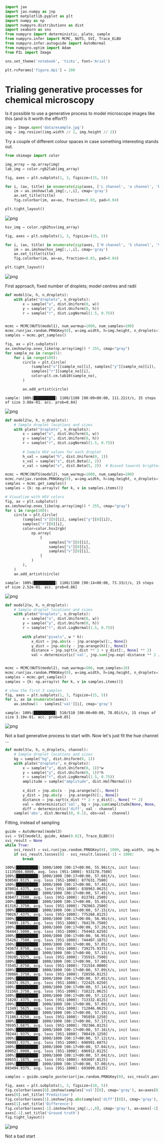 ```python
import jax
import jax.numpy as jnp
import matplotlib.pyplot as plt
import numpy as np
import numpyro.distributions as dist
import seaborn as sns
from numpyro import deterministic, plate, sample
from numpyro.infer import MCMC, NUTS, SVI, Trace_ELBO
from numpyro.infer.autoguide import AutoNormal
from numpyro.optim import Adam
from PIL import Image

sns.set_theme('notebook', 'ticks', font='Arial')

plt.rcParams['figure.dpi'] = 200
```

# Trialing generative processes for chemical microscopy

Is it possible to use a generative process to model microscope images like this (and is it worth the effort?)


```python
img = Image.open('data/example.jpg')
img = img.resize((img.width // 2, img.height // 2))
```

Try a couple of different colour spaces in case something interesting stands out.


```python
from skimage import color

img_array = np.array(img)
lab_img = color.rgb2lab(img_array)

fig, axes = plt.subplots(1, 3, figsize=(15, 5))

for i, (ax, title) in enumerate(zip(axes, ['L channel', 'a channel', 'b channel'])):
    im = ax.imshow(lab_img[:,:,i], cmap='gray')
    ax.set_title(title)
    fig.colorbar(im, ax=ax, fraction=0.03, pad=0.04)

plt.tight_layout()
```


    
![png](2024-12-28-droplet-generative-process_files/2024-12-28-droplet-generative-process_4_0.png)
    



```python
hsv_img = color.rgb2hsv(img_array)

fig, axes = plt.subplots(1, 3, figsize=(15, 5))

for i, (ax, title) in enumerate(zip(axes, ['H channel', 'S channel', 'V channel'])):
    im = ax.imshow(hsv_img[:,:,i], cmap='gray')
    ax.set_title(title)
    fig.colorbar(im, ax=ax, fraction=0.03, pad=0.04)

plt.tight_layout()
```


    
![png](2024-12-28-droplet-generative-process_files/2024-12-28-droplet-generative-process_5_0.png)
    


First approach, fixed number of droplets; model centres and radii


```python
def model1(w, h, n_droplets):
    with plate("droplets", n_droplets):
        x = sample("x", dist.Uniform(0, w))
        y = sample("y", dist.Uniform(0, h))
        r = sample("r", dist.LogNormal(1.5, 0.75))


mcmc = MCMC(NUTS(model1), num_warmup=1000, num_samples=100)
mcmc.run(jax.random.PRNGKey(0), w=img.width, h=img.height, n_droplets=100)
samples = mcmc.get_samples()

fig, ax = plt.subplots()
ax.imshow(np.ones_like(np.array(img)) * 255, cmap="gray")
for sample_no in range(5):
    for i in range(100):
        circle = plt.Circle(
            (samples["x"][sample_no][i], samples["y"][sample_no][i]),
            samples["r"][sample_no][i],
            color=plt.cm.tab10(sample_no),
        )

        ax.add_artist(circle)
```

    sample: 100%|██████████| 1100/1100 [00:09<00:00, 111.22it/s, 15 steps of size 3.08e-01. acc. prob=0.84]



    
![png](2024-12-28-droplet-generative-process_files/2024-12-28-droplet-generative-process_7_1.png)
    



```python
def model2(w, h, n_droplets):
    # Sample droplet locations and sizes
    with plate("droplets", n_droplets):
        x = sample("x", dist.Uniform(0, w))
        y = sample("y", dist.Uniform(0, h))
        r = sample("r", dist.LogNormal(1.5, 0.75))
        
        # Sample HSV values for each droplet
        h_val = sample("h", dist.Uniform(0, 1))
        s_val = sample("s", dist.Beta(2, 2))
        v_val = sample("v", dist.Beta(5, 2))  # Biased towards brighter values

mcmc = MCMC(NUTS(model2), num_warmup=1000, num_samples=100)
mcmc.run(jax.random.PRNGKey(0), w=img.width, h=img.height, n_droplets=100)
samples = mcmc.get_samples()
samples = {k: np.array(v) for k, v in samples.items()}

# Visualize with HSV colors
fig, ax = plt.subplots()
ax.imshow(np.ones_like(np.array(img)) * 255, cmap="gray")
for i in range(100):
    circle = plt.Circle(
        (samples["x"][0][i], samples["y"][0][i]),
        samples["r"][0][i],
        color=color.hsv2rgb(
            np.array(
                [
                    samples["h"][0][i],
                    samples["s"][0][i],
                    samples["v"][0][i],
                ]
            )
        ),
    )
    ax.add_artist(circle)
```

    sample: 100%|██████████| 1100/1100 [00:14<00:00, 73.33it/s, 15 steps of size 2.52e-01. acc. prob=0.86] 



    
![png](2024-12-28-droplet-generative-process_files/2024-12-28-droplet-generative-process_8_1.png)
    



```python
def model2(w, h, n_droplets):
    # Sample droplet locations and sizes
    with plate("droplets", n_droplets):
        x = sample("x", dist.Uniform(0, w))
        y = sample("y", dist.Uniform(0, h))
        r = sample("r", dist.LogNormal(1.5, 0.75))
        
        with plate("pixels", w * h):
            x_dist = jnp.abs(x - jnp.arange(w)[:, None])
            y_dist = jnp.abs(y - jnp.arange(h)[:, None])
            distance = jnp.sqrt(x_dist ** 2 + y_dist[:, None] ** 2)
            val = deterministic('val', jnp.sum(jnp.exp(-distance ** 2 / (2 * r ** 2)), axis=-1))


mcmc = MCMC(NUTS(model2), num_warmup=500, num_samples=10)
mcmc.run(jax.random.PRNGKey(0), w=img.width, h=img.height, n_droplets=100)
samples = mcmc.get_samples()
samples = {k: np.array(v) for k, v in samples.items()}

# show the first 3 samples
fig, axes = plt.subplots(1, 3, figsize=(15, 5))
for i, ax in enumerate(axes):
    ax.imshow(1 - samples['val'][i], cmap='gray')
```

    sample: 100%|██████████| 510/510 [00:06<00:00, 78.05it/s, 15 steps of size 3.10e-01. acc. prob=0.85] 



    
![png](2024-12-28-droplet-generative-process_files/2024-12-28-droplet-generative-process_9_1.png)
    


Not a bad generative process to start with. Now let's just fit the hue channel ...


```python
def model3(w, h, n_droplets, channel):
    # Sample droplet locations and sizes
    bg = sample("bg", dist.Uniform(0, 1))
    with plate("droplets", n_droplets):
        x = sample("x", dist.Uniform(0, 1))*w
        y = sample("y", dist.Uniform(0, 1))*h
        r = sample("r", dist.LogNormal(1.5, 0.75))
        amplitude = sample("amplitude", dist.HalfNormal())
        
        x_dist = jnp.abs(x - jnp.arange(w)[:, None])
        y_dist = jnp.abs(y - jnp.arange(h)[:, None])
        distance = jnp.sqrt(x_dist ** 2 + y_dist[:, None] ** 2)
        val = deterministic('val', bg + jnp.sum(amplitude[None, None, :] * jnp.exp(-distance ** 2 / (2 * r ** 2)), axis=-1))
        diff = deterministic('diff', val - channel)
    sample('obs', dist.Normal(0, 0.1), obs=val - channel)

```

Fitting, instead of sampling


```python
guide = AutoNormal(model3)
svi = SVI(model3, guide, Adam(0.02), Trace_ELBO())
svi_result = None
while True:
    svi_result = svi.run(jax.random.PRNGKey(0), 1000, img.width, img.height, 500, hsv_img[:,:,0], init_state=svi_result and svi_result.state)
    if svi_result.losses[0] - svi_result.losses[-1] < 1000:
        break
```

    100%|██████████| 1000/1000 [00:17<00:00, 55.98it/s, init loss: 11135004.0000, avg. loss [951-1000]: 933170.7500]
    100%|██████████| 1000/1000 [00:17<00:00, 57.68it/s, init loss: 930588.8125, avg. loss [951-1000]: 877631.7500]
    100%|██████████| 1000/1000 [00:17<00:00, 57.46it/s, init loss: 878014.4375, avg. loss [951-1000]: 838963.0625]
    100%|██████████| 1000/1000 [00:17<00:00, 57.45it/s, init loss: 838473.2500, avg. loss [951-1000]: 813781.2500]
    100%|██████████| 1000/1000 [00:17<00:00, 55.65it/s, init loss: 813162.3750, avg. loss [951-1000]: 792063.2500]
    100%|██████████| 1000/1000 [00:17<00:00, 57.15it/s, init loss: 790267.4375, avg. loss [951-1000]: 775268.8125]
    100%|██████████| 1000/1000 [00:17<00:00, 56.96it/s, init loss: 774699.1875, avg. loss [951-1000]: 764176.7500]
    100%|██████████| 1000/1000 [00:17<00:00, 57.26it/s, init loss: 764443.5000, avg. loss [951-1000]: 754463.6250]
    100%|██████████| 1000/1000 [00:17<00:00, 56.95it/s, init loss: 754262.7500, avg. loss [951-1000]: 744407.1875]
    100%|██████████| 1000/1000 [00:17<00:00, 57.05it/s, init loss: 743674.8750, avg. loss [951-1000]: 739275.9375]
    100%|██████████| 1000/1000 [00:17<00:00, 57.13it/s, init loss: 739285.9375, avg. loss [951-1000]: 735915.7500]
    100%|██████████| 1000/1000 [00:17<00:00, 57.00it/s, init loss: 735452.8750, avg. loss [951-1000]: 731554.0000]
    100%|██████████| 1000/1000 [00:17<00:00, 57.09it/s, init loss: 730866.3750, avg. loss [951-1000]: 728556.8125]
    100%|██████████| 1000/1000 [00:17<00:00, 57.05it/s, init loss: 728374.0625, avg. loss [951-1000]: 722425.6250]
    100%|██████████| 1000/1000 [00:17<00:00, 57.14it/s, init loss: 721568.3750, avg. loss [951-1000]: 718221.0625]
    100%|██████████| 1000/1000 [00:17<00:00, 57.12it/s, init loss: 718202.4375, avg. loss [951-1000]: 713332.8125]
    100%|██████████| 1000/1000 [00:17<00:00, 57.09it/s, init loss: 713491.5625, avg. loss [951-1000]: 712046.0625]
    100%|██████████| 1000/1000 [00:17<00:00, 57.19it/s, init loss: 711863.6250, avg. loss [951-1000]: 705859.1250]
    100%|██████████| 1000/1000 [00:17<00:00, 57.17it/s, init loss: 705953.6875, avg. loss [951-1000]: 702366.8125]
    100%|██████████| 1000/1000 [00:17<00:00, 57.16it/s, init loss: 702441.9375, avg. loss [951-1000]: 700419.1250]
    100%|██████████| 1000/1000 [00:17<00:00, 57.12it/s, init loss: 700093.9375, avg. loss [951-1000]: 698991.6875]
    100%|██████████| 1000/1000 [00:17<00:00, 57.04it/s, init loss: 699521.0000, avg. loss [951-1000]: 696912.8125]
    100%|██████████| 1000/1000 [00:17<00:00, 57.04it/s, init loss: 696551.1875, avg. loss [951-1000]: 693607.8125]
    100%|██████████| 1000/1000 [00:17<00:00, 57.00it/s, init loss: 693494.9375, avg. loss [951-1000]: 693099.8125]



```python
samples = guide.sample_posterior(jax.random.PRNGKey(0), svi_result.params, sample_shape=(5,))
```


```python
fig, axes = plt.subplots(1, 3, figsize=(10, 5))
fig.colorbar(axes[0].imshow(samples['val'][0], cmap='gray'), ax=axes[0], fraction=0.03, pad=0.04)
axes[0].set_title('Prediction')
fig.colorbar(axes[1].imshow(jnp.abs(samples['diff'][0]), cmap='gray'), ax=axes[1], fraction=0.03, pad=0.04)
axes[1].set_title('Difference')
fig.colorbar(axes[-1].imshow(hsv_img[:,:,0], cmap='gray'), ax=axes[-1], fraction=0.03, pad=0.04)
axes[-1].set_title('Ground truth')
fig.tight_layout()
```


    
![png](2024-12-28-droplet-generative-process_files/2024-12-28-droplet-generative-process_15_0.png)
    


Not a bad start
